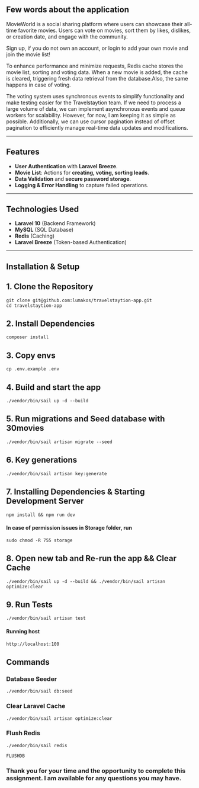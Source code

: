 ## Few words about the application

MovieWorld is a social sharing platform where users can showcase their all-time favorite movies. Users can vote
on movies, sort them by likes, dislikes, or creation date, and engage with the community.

Sign up, if you do not own an account, or login to add your own movie and join the movie list!

To enhance performance and minimize requests, Redis cache stores the movie list, sorting and voting data. When a new movie
is added, the cache is cleared, triggering fresh data retrieval from the database.Also, the same happens in case of voting.

The voting system uses synchronous events to simplify functionality and make testing easier for the Travelstaytion team.
If we need to process a large volume of data, we can implement asynchronous events and queue workers for scalability.
However, for now, I am keeping it as simple as possible. Additionally, we can use cursor pagination instead of offset
pagination to efficiently manage real-time data updates and modifications.

---

## Features

- **User Authentication** with **Laravel Breeze**.
- **Movie List**: Actions for **creating, voting, sorting leads**.
- **Data Validation** and **secure password storage**.
- **Logging & Error Handling** to capture failed operations.

---

## Technologies Used

- **Laravel 10** (Backend Framework)
- **MySQL** (SQL Database)
- **Redis** (Caching)
- **Laravel Breeze** (Token-based Authentication)

---

## Installation & Setup

## 1. Clone the Repository
```
git clone git@github.com:lumakos/travelstaytion-app.git
cd travelstaytion-app
```

## 2. Install Dependencies
```
composer install
```

## 3. Copy envs
```
cp .env.example .env
```

## 4. Build and start the app
```
./vendor/bin/sail up -d --build
```

## 5. Run migrations and Seed database with 30movies
```
./vendor/bin/sail artisan migrate --seed
```

## 6. Key generations
```
./vendor/bin/sail artisan key:generate
```

## 7. Installing Dependencies & Starting Development Server
```
npm install && npm run dev
```

#### In case of permission issues in Storage folder, run
```
sudo chmod -R 755 storage
```

## 8. Open new tab and Re-run the app && Clear Cache
```
./vendor/bin/sail up -d --build && ./vendor/bin/sail artisan optimize:clear
```

## 9. Run Tests
```
./vendor/bin/sail artisan test
```

#### Running host
```
http://localhost:100
```
## Commands

### Database Seeder
```
./vendor/bin/sail db:seed
```

### Clear Laravel Cache
```
./vendor/bin/sail artisan optimize:clear
```

### Flush Redis
```
./vendor/bin/sail redis

FLUSHDB
```

### Thank you for your time and the opportunity to complete this assignment. I am available for any questions you may have.
